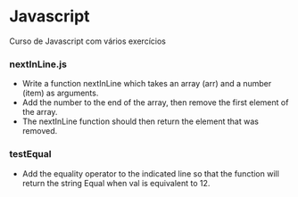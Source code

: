 # Javascript
Curso de Javascript com vários exercícios


<h3>nextInLine.js</h3>
<ul>
<li>Write a function nextInLine which takes an array (arr) and a number (item) as arguments.</li>
<li>Add the number to the end of the array, then remove the first element of the array.</li>
<li>The nextInLine function should then return the element that was removed.</li>
</ul>

<h3>testEqual</h3>
<ul>
<li>Add the equality operator to the indicated line so that the function will return the string Equal when val is equivalent to 12.</li>
</ul>
